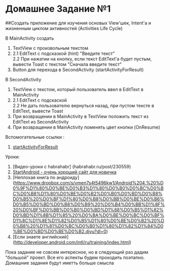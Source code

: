# Домашнее Задание №1 

##Создать приложение для изучения основых View'шек, Intent'a и жизненным циклом активностей (Activities Life Cycle)

В MainActivity создать <br />

1) TextView c произвольным текстом <br />
2) 	2.1 EditText c подсказкой (hint) "Введите текст"<br />
    2.2 При нажатии на кнопку, если текст EditText'a будет пустым, вывести Toast c текстом "Сначала введите текст"<br />
3) Button для перехода в SecondActivity (startActivityForResult)<br />

В SecondActivity <br />

1) TextView c текстом, который пользователь ввел в EditText в MainActivity<br />
2)  2.1 EditText c подскаской <br />
    2.2 Не дать пользователю вернуться назад, при пустом тексте в EditText, вывести Toast <br />
3) При возвращении в MainActivity в TextView положить текст из EditText из SecondActivity<br />
4) При возвращении в MainActivity поменять цвет кнопки (OnResume)

Вспомогательные ссылки :<br />
1) [startActivityForResult](http://developer.android.com/intl/ru/training/basics/intents/result.html)<br />

Уроки: <br />
1) [Видео-уроки с habrahabr] (habrahabr.ru/post/230559)<br />
2) [StartAndroid - очень хороший сайт для новичка](http://startandroid.ru/ru/uroki/vse-uroki-spiskom.html)<br />
3) [Неплохая книга по андроиду] (https://www.dropbox.com/s/vmen7s4t5496kw1/Android%204.%20%D0%9F%D1%80%D0%BE%D0%B3%D1%80%D0%B0%D0%BC%D0%BC%D0%B8%D1%80%D0%BE%D0%B2%D0%B0%D0%BD%D0%B8%D0%B5%20%D0%BF%D1%80%D0%B8%D0%BB%D0%BE%D0%B6%D0%B5%D0%BD%D0%B8%D0%B9%20%D0%B4%D0%BB%D1%8F%20%D0%BF%D0%BB%D0%B0%D0%BD%D1%88%D0%B5%D1%82%D0%BD%D1%8B%D1%85%20%D0%BA%D0%BE%D0%BC%D0%BF%D1%8C%D1%8E%D1%82%D0%B5%D1%80%D0%BE%D0%B2%20%D0%B8%20%D1%81%D0%BC%D0%B0%D1%80%D1%82%D1%84%D0%BE%D0%BD%D0%BE%D0%B2.djvu?dl=0)<br />
4) [Если знаете английский] (http://developer.android.com/intl/ru/training/index.html)<br />

Пока задание не совсем интересное, но в следующий раз дадим "большой" проект. Все его аспекты будем проходить поэтапно. Домашние задания будут иметть больше смысла
